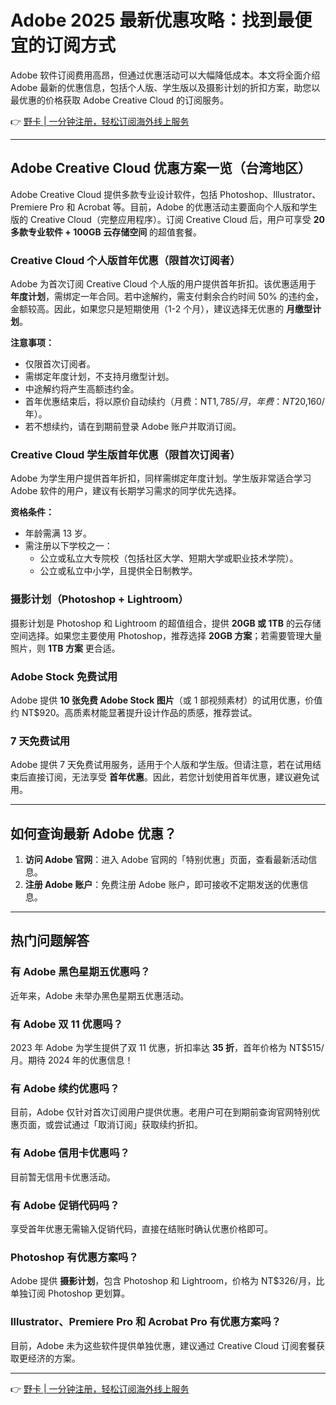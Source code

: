 # Adobe 2025 最新优惠攻略：找到最便宜的订阅方式

Adobe 软件订阅费用高昂，但通过优惠活动可以大幅降低成本。本文将全面介绍 Adobe 最新的优惠信息，包括个人版、学生版以及摄影计划的折扣方案，助您以最优惠的价格获取 Adobe Creative Cloud 的订阅服务。

👉 [野卡 | 一分钟注册，轻松订阅海外线上服务](https://bbtdd.com/yeka)

---

## Adobe Creative Cloud 优惠方案一览（台湾地区）

Adobe Creative Cloud 提供多款专业设计软件，包括 Photoshop、Illustrator、Premiere Pro 和 Acrobat 等。目前，Adobe 的优惠活动主要面向个人版和学生版的 Creative Cloud（完整应用程序）。订阅 Creative Cloud 后，用户可享受 **20 多款专业软件 + 100GB 云存储空间** 的超值套餐。

### Creative Cloud 个人版首年优惠（限首次订阅者）

Adobe 为首次订阅 Creative Cloud 个人版的用户提供首年折扣。该优惠适用于 **年度计划**，需绑定一年合同。若中途解约，需支付剩余合约时间 50% 的违约金，金额较高。因此，如果您只是短期使用（1-2 个月），建议选择无优惠的 **月缴型计划**。

**注意事项：**
- 仅限首次订阅者。
- 需绑定年度计划，不支持月缴型计划。
- 中途解约将产生高额违约金。
- 首年优惠结束后，将以原价自动续约（月费：NT$1,785/月，年费：NT$20,160/年）。
- 若不想续约，请在到期前登录 Adobe 账户并取消订阅。

### Creative Cloud 学生版首年优惠（限首次订阅者）

Adobe 为学生用户提供首年折扣，同样需绑定年度计划。学生版非常适合学习 Adobe 软件的用户，建议有长期学习需求的同学优先选择。

**资格条件：**
- 年龄需满 13 岁。
- 需注册以下学校之一：
  - 公立或私立大专院校（包括社区大学、短期大学或职业技术学院）。
  - 公立或私立中小学，且提供全日制教学。

### 摄影计划（Photoshop + Lightroom）

摄影计划是 Photoshop 和 Lightroom 的超值组合，提供 **20GB 或 1TB** 的云存储空间选择。如果您主要使用 Photoshop，推荐选择 **20GB 方案**；若需要管理大量照片，则 **1TB 方案** 更合适。

### Adobe Stock 免费试用

Adobe 提供 **10 张免费 Adobe Stock 图片**（或 1 部视频素材）的试用优惠，价值约 NT$920。高质素材能显著提升设计作品的质感，推荐尝试。

### 7 天免费试用

Adobe 提供 7 天免费试用服务，适用于个人版和学生版。但请注意，若在试用结束后直接订阅，无法享受 **首年优惠**。因此，若您计划使用首年优惠，建议避免试用。

---

## 如何查询最新 Adobe 优惠？

1. **访问 Adobe 官网**：进入 Adobe 官网的「特别优惠」页面，查看最新活动信息。
2. **注册 Adobe 账户**：免费注册 Adobe 账户，即可接收不定期发送的优惠信息。

---

## 热门问题解答

### 有 Adobe 黑色星期五优惠吗？
近年来，Adobe 未举办黑色星期五优惠活动。

### 有 Adobe 双 11 优惠吗？
2023 年 Adobe 为学生提供了双 11 优惠，折扣率达 **35 折**，首年价格为 NT$515/月。期待 2024 年的优惠信息！

### 有 Adobe 续约优惠吗？
目前，Adobe 仅针对首次订阅用户提供优惠。老用户可在到期前查询官网特别优惠页面，或尝试通过「取消订阅」获取续约折扣。

### 有 Adobe 信用卡优惠吗？
目前暂无信用卡优惠活动。

### 有 Adobe 促销代码吗？
享受首年优惠无需输入促销代码，直接在结账时确认优惠价格即可。

### Photoshop 有优惠方案吗？
Adobe 提供 **摄影计划**，包含 Photoshop 和 Lightroom，价格为 NT$326/月，比单独订阅 Photoshop 更划算。

### Illustrator、Premiere Pro 和 Acrobat Pro 有优惠方案吗？
目前，Adobe 未为这些软件提供单独优惠，建议通过 Creative Cloud 订阅套餐获取更经济的方案。

---

👉 [野卡 | 一分钟注册，轻松订阅海外线上服务](https://bbtdd.com/yeka)